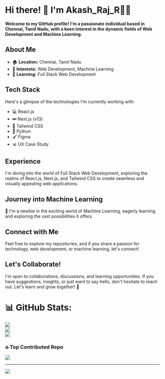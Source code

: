 # Hi there! 👋 I'm Akash_Raj_R🧑‍💻

**Welcome to my GitHub profile! I'm a passionate individual based in Chennai, Tamil Nadu, with a keen interest in the dynamic fields of Web Development and Machine Learning.**

## About Me

- 🏠 **Location:** Chennai, Tamil Nadu
- 👀 **Interests:** Web Development, Machine Learning
- 🌱 **Learning:** Full Stack Web Development

## Tech Stack

Here's a glimpse of the technologies I'm currently working with:

- 💻 React.js
- ⏭️ Next.js (v13)
- 🎨 Tailwind CSS
- 🐍 Python
- 🖌️ Figma
- 📊 UX Case Study

## Experience

I'm diving into the world of Full Stack Web Development, exploring the realms of React.js, Next.js, and Tailwind CSS to create seamless and visually appealing web applications.

## Journey into Machine Learning

🐣 I'm a newbie in the exciting world of Machine Learning, eagerly learning and exploring the vast possibilities it offers.

## Connect with Me

Feel free to explore my repositories, and if you share a passion for technology, web development, or machine learning, let's connect!

## Let's Collaborate!

I'm open to collaborations, discussions, and learning opportunities. If you have suggestions, insights, or just want to say hello, don't hesitate to reach out. Let's learn and grow together! 🚀

# 📊 GitHub Stats:
![](https://github-readme-stats.vercel.app/api?username=ak18akashrajr&theme=radical&hide_border=false&include_all_commits=false&count_private=false)<br/>
![](https://github-readme-streak-stats.herokuapp.com/?user=ak18akashrajr&theme=radical&hide_border=false)<br/>
![](https://github-readme-stats.vercel.app/api/top-langs/?username=ak18akashrajr&theme=radical&hide_border=false&include_all_commits=false&count_private=false&layout=compact)

### 🔝 Top Contributed Repo
![](https://github-contributor-stats.vercel.app/api?username=ak18akashrajr&limit=5&theme=dark&combine_all_yearly_contributions=true)

---
[![](https://visitcount.itsvg.in/api?id=ak18akashrajr&icon=0&color=0)](https://visitcount.itsvg.in)

<!-- Proudly created with GPRM ( https://gprm.itsvg.in ) -->
<!---
ak18akashrajr/ak18akashrajr is a ✨ special ✨ repository because its `README.md` (this file) appears on your GitHub profile.
You can click the Preview link to take a look at your changes.
--->

